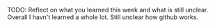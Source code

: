 TODO: Reflect on what you learned this week and what is still unclear.
Overall I havn't learned a whole lot. Still unclear how github works. 
